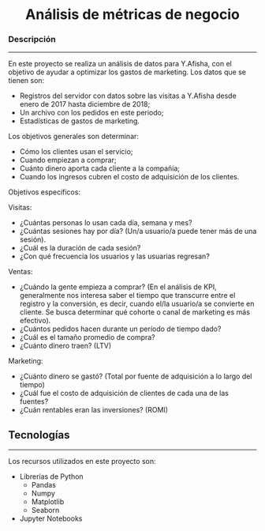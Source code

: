 <h1 align="center"> Análisis de métricas de negocio  </h1>

### Descripción
***
En este proyecto se realiza un análisis de datos para Y.Afisha, con el objetivo de ayudar a optimizar los gastos de marketing.
Los datos que se tienen son:
*	Registros del servidor con datos sobre las visitas a Y.Afisha desde enero de 2017 hasta diciembre de 2018;
*	Un archivo con los pedidos en este periodo;
*	Estadísticas de gastos de marketing.

Los objetivos generales son determinar:
*	Cómo los clientes usan el servicio;
* Cuando empiezan a comprar;
* Cuánto dinero aporta cada cliente a la compañía;
* Cuando los ingresos cubren el costo de adquisición de los clientes.

Objetivos específicos:

Visitas: 
  
  * ¿Cuántas personas lo usan cada día, semana y mes?
  *	¿Cuántas sesiones hay por día? (Un/a usuario/a puede tener más de una sesión).
  *	¿Cuál es la duración de cada sesión?
  *	¿Con qué frecuencia los usuarios y las usuarias regresan?
  
Ventas:
  
  *	¿Cuándo la gente empieza a comprar? (En el análisis de KPI, generalmente nos interesa saber el tiempo que transcurre entre el registro y la conversión, es decir, cuando el/la usuario/a se convierte en cliente. Se busca determinar qué cohorte o canal de marketing es más efectivo).
  *	¿Cuántos pedidos hacen durante un período de tiempo dado?
  *	¿Cuál es el tamaño promedio de compra?
  *	¿Cuánto dinero traen? (LTV)
  
Marketing:
  
  *	¿Cuánto dinero se gastó? (Total por fuente de adquisición a lo largo del tiempo)
  *	¿Cuál fue el costo de adquisición de clientes de cada una de las fuentes?
  *	¿Cuán rentables eran las inversiones? (ROMI)



## Tecnologías
***
Los recursos utilizados en este proyecto son:
* Librerías de Python 
	* Pandas 
	* Numpy
	* Matplotlib
	* Seaborn
* Jupyter Notebooks
